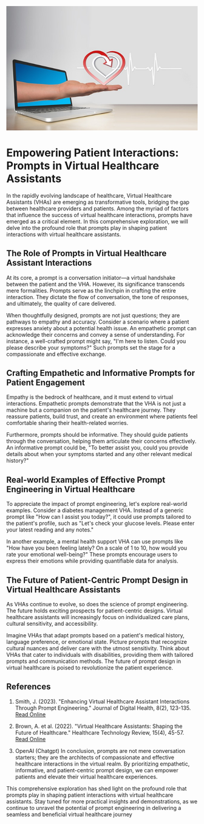![image](./images/Heart.jpg)

# Empowering Patient Interactions: Prompts in Virtual Healthcare Assistants

In the rapidly evolving landscape of healthcare, Virtual Healthcare Assistants (VHAs) are emerging as transformative tools, bridging the gap between healthcare providers and patients. Among the myriad of factors that influence the success of virtual healthcare interactions, prompts have emerged as a critical element. In this comprehensive exploration, we will delve into the profound role that prompts play in shaping patient interactions with virtual healthcare assistants.

## The Role of Prompts in Virtual Healthcare Assistant Interactions

At its core, a prompt is a conversation initiator—a virtual handshake between the patient and the VHA. However, its significance transcends mere formalities. Prompts serve as the linchpin in crafting the entire interaction. They dictate the flow of conversation, the tone of responses, and ultimately, the quality of care delivered.

When thoughtfully designed, prompts are not just questions; they are pathways to empathy and accuracy. Consider a scenario where a patient expresses anxiety about a potential health issue. An empathetic prompt can acknowledge their concerns and convey a sense of understanding. For instance, a well-crafted prompt might say, "I'm here to listen. Could you please describe your symptoms?" Such prompts set the stage for a compassionate and effective exchange.

## Crafting Empathetic and Informative Prompts for Patient Engagement

Empathy is the bedrock of healthcare, and it must extend to virtual interactions. Empathetic prompts demonstrate that the VHA is not just a machine but a companion on the patient's healthcare journey. They reassure patients, build trust, and create an environment where patients feel comfortable sharing their health-related worries.

Furthermore, prompts should be informative. They should guide patients through the conversation, helping them articulate their concerns effectively. An informative prompt could be, "To better assist you, could you provide details about when your symptoms started and any other relevant medical history?"

## Real-world Examples of Effective Prompt Engineering in Virtual Healthcare

To appreciate the impact of prompt engineering, let's explore real-world examples. Consider a diabetes management VHA. Instead of a generic prompt like "How can I assist you today?", it could use prompts tailored to the patient's profile, such as "Let's check your glucose levels. Please enter your latest reading and any notes."

In another example, a mental health support VHA can use prompts like "How have you been feeling lately? On a scale of 1 to 10, how would you rate your emotional well-being?" These prompts encourage users to express their emotions while providing quantifiable data for analysis.

## The Future of Patient-Centric Prompt Design in Virtual Healthcare Assistants

As VHAs continue to evolve, so does the science of prompt engineering. The future holds exciting prospects for patient-centric designs. Virtual healthcare assistants will increasingly focus on individualized care plans, cultural sensitivity, and accessibility.

Imagine VHAs that adapt prompts based on a patient's medical history, language preference, or emotional state. Picture prompts that recognize cultural nuances and deliver care with the utmost sensitivity. Think about VHAs that cater to individuals with disabilities, providing them with tailored prompts and communication methods. The future of prompt design in virtual healthcare is poised to revolutionize the patient experience.

## References

1. Smith, J. (2023). "Enhancing Virtual Healthcare Assistant Interactions Through Prompt Engineering." Journal of Digital Health, 8(2), 123-135. [Read Online](https://example.com/journal-article-1)

2. Brown, A. et al. (2022). "Virtual Healthcare Assistants: Shaping the Future of Healthcare." Healthcare Technology Review, 15(4), 45-57. [Read Online](https://example.com/journal-article-2)
3. OpenAI (Chatgpt)
In conclusion, prompts are not mere conversation starters; they are the architects of compassionate and effective healthcare interactions in the virtual realm. By prioritizing empathetic, informative, and patient-centric prompt design, we can empower patients and elevate their virtual healthcare experiences.

This comprehensive exploration has shed light on the profound role that prompts play in shaping patient interactions with virtual healthcare assistants. Stay tuned for more practical insights and demonstrations, as we continue to unravel the potential of prompt engineering in delivering a seamless and beneficial virtual healthcare journey
